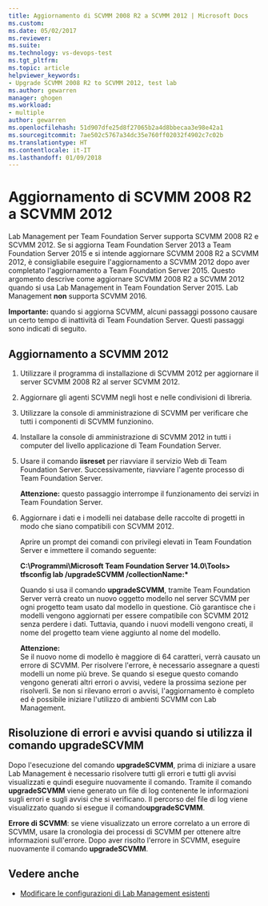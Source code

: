 ```yaml
---
title: Aggiornamento di SCVMM 2008 R2 a SCVMM 2012 | Microsoft Docs
ms.custom: 
ms.date: 05/02/2017
ms.reviewer: 
ms.suite: 
ms.technology: vs-devops-test
ms.tgt_pltfrm: 
ms.topic: article
helpviewer_keywords:
- Upgrade SCVMM 2008 R2 to SCVMM 2012, test lab
ms.author: gewarren
manager: ghogen
ms.workload:
- multiple
author: gewarren
ms.openlocfilehash: 51d907dfe25d8f27065b2a4d8bbecaa3e98e42a1
ms.sourcegitcommit: 7ae502c5767a34dc35e760ff02032f4902c7c02b
ms.translationtype: HT
ms.contentlocale: it-IT
ms.lasthandoff: 01/09/2018
---
```

# <a name="upgrade-scvmm-2008-r2-to-scvmm-2012"></a>Aggiornamento di SCVMM 2008 R2 a SCVMM 2012

Lab Management per Team Foundation Server supporta SCVMM 2008 R2 e SCVMM 2012. Se si aggiorna Team Foundation Server 2013 a Team Foundation Server 2015 e si intende aggiornare SCVMM 2008 R2 a SCVMM 2012, è consigliabile eseguire l'aggiornamento a SCVMM 2012 dopo aver completato l'aggiornamento a Team Foundation Server 2015. Questo argomento descrive come aggiornare SCVMM 2008 R2 a SCVMM 2012 quando si usa Lab Management in Team Foundation Server 2015.
Lab Management **non** supporta SCVMM 2016. 

**Importante:** quando si aggiorna SCVMM, alcuni passaggi possono causare un certo tempo di inattività di Team Foundation Server. Questi passaggi sono indicati di seguito.

## <a name="upgrading-to-scvmm-2012"></a>Aggiornamento a SCVMM 2012

1. Utilizzare il programma di installazione di SCVMM 2012 per aggiornare il server SCVMM 2008 R2 al server SCVMM 2012.

1. Aggiornare gli agenti SCVMM negli host e nelle condivisioni di libreria.

1. Utilizzare la console di amministrazione di SCVMM per verificare che tutti i componenti di SCVMM funzionino.

1. Installare la console di amministrazione di SCVMM 2012 in tutti i computer del livello applicazione di Team Foundation Server.

1. Usare il comando **iisreset** per riavviare il servizio Web di Team Foundation Server. Successivamente, riavviare l'agente processo di Team Foundation Server.

   **Attenzione:** questo passaggio interrompe il funzionamento dei servizi in Team Foundation Server.

1. Aggiornare i dati e i modelli nei database delle raccolte di progetti in modo che siano compatibili con SCVMM 
   2012.

   Aprire un prompt dei comandi con privilegi elevati in Team Foundation Server e immettere il comando seguente:

   **C:\\Programmi\\Microsoft Team Foundation Server 14.0\\Tools\> tfsconfig lab /upgradeSCVMM /collectionName:\***

   Quando si usa il comando **upgradeSCVMM**, tramite Team Foundation Server verrà creato un nuovo oggetto modello nel server SCVMM per ogni progetto team usato dal modello in questione. Ciò garantisce che i modelli vengono aggiornati per essere compatibile con SCVMM 2012 senza perdere i dati. Tuttavia, quando i nuovi modelli vengono creati, il nome del progetto team viene aggiunto al nome del modello.

   **Attenzione:**  
   Se il nuovo nome di modello è maggiore di 64 caratteri, verrà causato un errore di SCVMM. Per risolvere l'errore, è necessario assegnare a questi modelli un nome più breve. Se quando si esegue questo comando vengono generati altri errori o avvisi, vedere la prossima sezione per risolverli. Se non si rilevano errori o avvisi, l'aggiornamento è completo ed è possibile iniziare l'utilizzo di ambienti SCVMM con Lab Management.

## <a name="resolving-errors-and-warnings-when-using-the-upgradescvmm-command"></a>Risoluzione di errori e avvisi quando si utilizza il comando upgradeSCVMM

Dopo l'esecuzione del comando **upgradeSCVMM**, prima di iniziare a usare Lab Management è necessario risolvere tutti gli errori e tutti gli avvisi visualizzati e quindi eseguire nuovamente il comando. Tramite il comando **upgradeSCVMM** viene generato un file di log contenente le informazioni sugli errori e sugli avvisi che si verificano. Il percorso del file di log viene visualizzato quando si esegue il comando**upgradeSCVMM**.

**Errore di SCVMM**: se viene visualizzato un errore correlato a un errore di SCVMM, usare la cronologia dei processi di SCVMM per ottenere altre informazioni sull'errore. Dopo aver risolto l'errore in SCVMM, eseguire nuovamente il comando **upgradeSCVMM**.

## <a name="see-also"></a>Vedere anche

* [Modificare le configurazioni di Lab Management esistenti](https://msdn.microsoft.com/library/ee704508%28v=vs.140%29.aspx)
